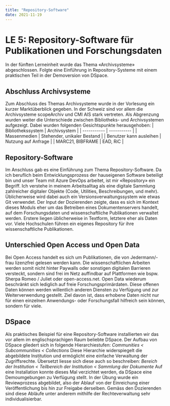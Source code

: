 ```yaml
---
title: "Repository-Software"
date: 2021-11-19
---
```


# LE 5: Repository-Software für Publikationen und Forschungsdaten
In der fünften Lerneinheit wurde das Thema «Archivsysteme» abgeschlossen. Folgte eine Einführung in Repository-Systeme mit einem praktischen Teil in der Demoversion von DSpace.

## Abschluss Archivsysteme
Zum Abschluss des Themas Archivsysteme wurde in der Vorlesung ein kurzer Marktüberblick gegeben. In der Schweiz sind vor allem die Archivsysteme scopeArchiv und CMI AIS stark vertreten. Als Abgrenzung wurden weiter die Unterschiede zwischen Bibliotheks- und Archivsystemen aufgezeigt. Dabei wurden folgenden Gesichtspunkte herausgehoben:
| Bibliothekssystem | Archivsystem |
| ----------- | ----------- |
| Massenmedien | Stehender, unikaler Bestand |
| Benutzer kann ausleihen   | Nutzung auf Anfrage |
| MARC21, BIBFRAME | EAD, RiC  |

## Repository-Software
Im Anschluss gab es eine Einführung zum Thema Repository-Software. Da ich beruflich beim Entwicklungsprozess der hauseigenen Software beteiligt bin und unser Team mit Azure DevOps arbeitet, ist mir «Repository» ein Begriff. Ich verstehe in meinem Arbeitsalltag als eine digitale Sammlung zahlreicher digitaler Objekte (Code, Utilities, Beschreibungen, und mehr). Üblicherweise wird dabei auch ein Versionsverwaltungssystem wie etwas Git verwendet. Der Input der Dozierenden zeigte, dass es sich im Kontext dieses Moduls eher um das Betreiben eines Dokumentenservers handelt, auf dem Forschungsdaten und wissenschaftliche Publikationen verwaltet werden. Erstere liegen üblicherweise in Textform, letztere eher als Daten vor. Viele Hochschulen führen ein eigenes Repository für ihre wissenschaftliche Publikationen.

## Unterschied Open Access und Open Data
Bei Open Access handelt es sich um Publikationen, die von Jedermann/-frau lizenzfrei gelesen werden kann. Die wissenschaftlichen Arbeiten werden somit nicht hinter Paywalls oder sonstigen digitalen Barrieren versteckt, sondern sind frei im Netz auffindbar auf Plattformen wie bspw. Sherpa Romeo / Juliet oder open-access.net. Open Data wiederum beschränkt sich lediglich auf freie Forschungsprimärdaten. Diese offenen Daten können werden willentlich anderen Diensten zu Verfügung und zur Weiterverwendung gestellt. Ziel davon ist, dass erhobene Daten nicht nur für einen einzelnen Anwendungs- oder Forschungsfall hilfreich sein können, sondern für viele. 

## DSpace
Als praktisches Beispiel für eine Repository-Software installierten wir das vor allem im englischsprachigen Raum beliebte DSpace. Der Aufbau von DSpace gliedert sich in folgende Hierarchiestufen:
*Communities < Subcommunities < Collections*
Diese Hierarchie widerspiegelt die abgebildete Institution und ermöglicht eine einfache Verwaltung der Zugriffsrechte. Übersetzt liesse sich diese auch so beschreiben:
*Bereich der Institution < Teilbereich der Institution < Sammlung der Dokumente*
Auf eine Installation konnte dieses Mal verzichtet werden, da DSpace eine Demoumgebungen zu Verfügung stellt. In der Übung wurde ein Reviewprozess abgebildet, also der Ablauf von der Einreichung einer Veröffentlichung bis hin zur Freigabe derselben. Gemäss den Dozierenden sind diese Abläufe unter anderem mithilfe der Rechteverwaltung sehr individualisierbar.
